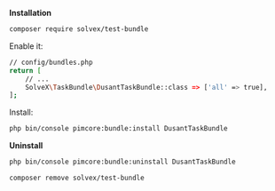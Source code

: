 

**Installation**

```bash
composer require solvex/test-bundle
```

Enable it:
```bash
// config/bundles.php
return [
    // ...
    SolveX\TaskBundle\DusantTaskBundle::class => ['all' => true],
];
```

Install:
```bash
php bin/console pimcore:bundle:install DusantTaskBundle
``` 

**Uninstall**

```bash
php bin/console pimcore:bundle:uninstall DusantTaskBundle
``` 

```bash
composer remove solvex/test-bundle
```

